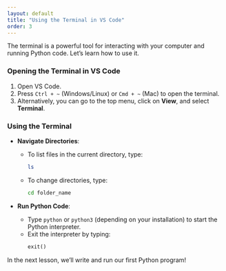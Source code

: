 ```yaml
---
layout: default
title: "Using the Terminal in VS Code"
order: 3
---
```


The terminal is a powerful tool for interacting with your computer and running Python code. Let’s learn how to use it.

### Opening the Terminal in VS Code

1. Open VS Code.
2. Press `Ctrl + ~` (Windows/Linux) or `Cmd + ~` (Mac) to open the terminal.
3. Alternatively, you can go to the top menu, click on **View**, and select **Terminal**.

### Using the Terminal

- **Navigate Directories**:
  - To list files in the current directory, type:
    ```bash
    ls
    ```
  - To change directories, type:
    ```bash
    cd folder_name
    ```

- **Run Python Code**:
  - Type `python` or `python3` (depending on your installation) to start the Python interpreter.
  - Exit the interpreter by typing:
    ```python
    exit()
    ```

In the next lesson, we’ll write and run our first Python program!